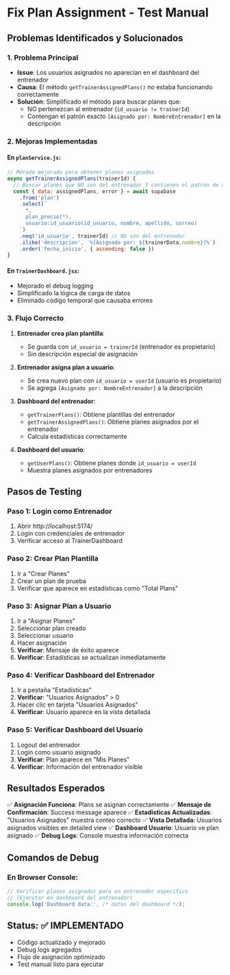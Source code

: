 # Fix Plan Assignment - Test Manual

## Problemas Identificados y Solucionados

### 1. **Problema Principal**
- **Issue**: Los usuarios asignados no aparecían en el dashboard del entrenador
- **Causa**: El método `getTrainerAssignedPlans()` no estaba funcionando correctamente
- **Solución**: Simplificado el método para buscar planes que:
  - NO pertenezcan al entrenador (`id_usuario != trainerId`)
  - Contengan el patrón exacto `[Asignado por: NombreEntrenador]` en la descripción

### 2. **Mejoras Implementadas**

#### En `planService.js`:
```javascript
// Método mejorado para obtener planes asignados
async getTrainerAssignedPlans(trainerId) {
  // Buscar planes que NO son del entrenador Y contienen el patrón de asignación
  const { data: assignedPlans, error } = await supabase
    .from('plan')
    .select(`
      *,
      plan_precio(*),
      usuario:id_usuario(id_usuario, nombre, apellido, correo)
    `)
    .neq('id_usuario', trainerId) // NO son del entrenador
    .ilike('descripcion', `%[Asignado por: ${trainerData.nombre}]%`)
    .order('fecha_inicio', { ascending: false })
}
```

#### En `TrainerDashboard.jsx`:
- Mejorado el debug logging
- Simplificado la lógica de carga de datos
- Eliminado código temporal que causaba errores

### 3. **Flujo Correcto**

1. **Entrenador crea plan plantilla**: 
   - Se guarda con `id_usuario = trainerId` (entrenador es propietario)
   - Sin descripción especial de asignación

2. **Entrenador asigna plan a usuario**:
   - Se crea nuevo plan con `id_usuario = userId` (usuario es propietario)
   - Se agrega `[Asignado por: NombreEntrenador]` a la descripción

3. **Dashboard del entrenador**:
   - `getTrainerPlans()`: Obtiene plantillas del entrenador
   - `getTrainerAssignedPlans()`: Obtiene planes asignados por el entrenador
   - Calcula estadísticas correctamente

4. **Dashboard del usuario**:
   - `getUserPlans()`: Obtiene planes donde `id_usuario = userId`
   - Muestra planes asignados por entrenadores

## Pasos de Testing

### Paso 1: Login como Entrenador
1. Abrir http://localhost:5174/
2. Login con credenciales de entrenador
3. Verificar acceso al TrainerDashboard

### Paso 2: Crear Plan Plantilla
1. Ir a "Crear Planes"
2. Crear un plan de prueba
3. Verificar que aparece en estadísticas como "Total Plans"

### Paso 3: Asignar Plan a Usuario
1. Ir a "Asignar Planes"
2. Seleccionar plan creado
3. Seleccionar usuario
4. Hacer asignación
5. **Verificar**: Mensaje de éxito aparece
6. **Verificar**: Estadísticas se actualizan inmediatamente

### Paso 4: Verificar Dashboard del Entrenador
1. Ir a pestaña "Estadísticas"
2. **Verificar**: "Usuarios Asignados" > 0
3. Hacer clic en tarjeta "Usuarios Asignados"
4. **Verificar**: Usuario aparece en la vista detallada

### Paso 5: Verificar Dashboard del Usuario
1. Logout del entrenador
2. Login como usuario asignado
3. **Verificar**: Plan aparece en "Mis Planes"
4. **Verificar**: Información del entrenador visible

## Resultados Esperados

✅ **Asignación Funciona**: Plans se asignan correctamente
✅ **Mensaje de Confirmación**: Success message aparece
✅ **Estadísticas Actualizadas**: "Usuarios Asignados" muestra conteo correcto
✅ **Vista Detallada**: Usuarios asignados visibles en detailed view
✅ **Dashboard Usuario**: Usuario ve plan asignado
✅ **Debug Logs**: Console muestra información correcta

## Comandos de Debug

### En Browser Console:
```javascript
// Verificar planes asignados para un entrenador específico
// (Ejecutar en dashboard del entrenador)
console.log('Dashboard data:', /* datos del dashboard */);
```

## Status: ✅ IMPLEMENTADO
- Código actualizado y mejorado
- Debug logs agregados
- Flujo de asignación optimizado
- Test manual listo para ejecutar

